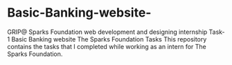 # Basic-Banking-website-
GRIP@ Sparks Foundation web development and designing internship Task-1 Basic Banking website The Sparks Foundation Tasks This repository contains the tasks that I completed while working as an intern for The Sparks Foundation. 
